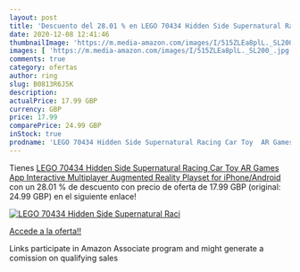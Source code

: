 ```yaml
---
layout: post
title: 'Descuento del 28.01 % en LEGO 70434 Hidden Side Supernatural Raci'
date: 2020-12-08 12:41:46
thumbnailImage: 'https://m.media-amazon.com/images/I/515ZLEa8plL._SL200_.jpg'
images: [ 'https://m.media-amazon.com/images/I/515ZLEa8plL._SL200_.jpg' ]
comments: true
category: ofertas
author: ring
slug: B0813R6J5K
description:
actualPrice: 17.99 GBP
currency: GBP
price: 17.99
comparePrice: 24.99 GBP
inStock: true
prodname: 'LEGO 70434 Hidden Side Supernatural Racing Car Toy  AR Games App  Interactive Multiplayer Augmented Reality Playset for iPhone/Android'
---
```


Tienes [LEGO 70434 Hidden Side Supernatural Racing Car Toy  AR Games App  Interactive Multiplayer Augmented Reality Playset for iPhone/Android](https://www.amazon.co.uk/dp/B0813R6J5K/?tag=tolees0a-21) con un 28.01 % de descuento con precio de oferta de 17.99 GBP (original: 24.99 GBP) en el siguiente enlace!

[![LEGO 70434 Hidden Side Supernatural Raci](https://m.media-amazon.com/images/I/515ZLEa8plL._SL200_.jpg)](https://www.amazon.co.uk/dp/B0813R6J5K/?tag=tolees0a-21)

[Accede a la oferta!!](https://www.amazon.co.uk/dp/B0813R6J5K/?tag=tolees0a-21)

Links participate in Amazon Associate program and might generate a comission on qualifying sales


